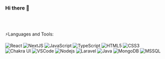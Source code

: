 ### Hi there 👋
<br/><br/>
<!--
- 🔭 I’m currently working on ...
- 🌱 I’m currently learning ...
- 👯 I’m looking to collaborate on ...
- 🤔 I’m looking for help with ...
- 💬 Ask me about ...
- 📫 How to reach me: ...
- 😄 Pronouns: ...
- ⚡ Fun fact: ...
![Tailwindcss](https://img.shields.io/badge/-Tailwind-38B2AC?style=flat-square&logo=tailwind-css&logoColor=white)
![MySQL](https://img.shields.io/badge/-MySQL-black?style=flat-square&logo=mysql&logoColor=white)
-->

⚡Languages and Tools:
  <br/>
  <p align="left">   

![React](https://img.shields.io/badge/-React-black?style=flat-square&logo=react)
![NextJS](https://img.shields.io/badge/-Next.js-black?style=flat-square&logo=next.js)
![JavaScript](https://img.shields.io/badge/-JavaScript-black?style=flat-square&logo=javascript)
![TypeScript](https://img.shields.io/badge/-TypeScript-black?style=flat-square&logo=typescript)
![HTML5](https://img.shields.io/badge/-HTML5-E34F26?style=flat-square&logo=html5&logoColor=white)
![CSS3](https://img.shields.io/badge/-CSS3-1572B6?style=flat-square&logo=css3)
![Chakra UI](https://img.shields.io/badge/-Chakra%20UI-black?style=flat-square&logo=chakra%20ui)
![VSCode](https://img.shields.io/badge/-VSCode-black?style=flat-square&logo=Visual%20Studio%20Code&logoColor=blue)
![Nodejs](https://img.shields.io/badge/-Nodejs-black?style=flat-square&logo=Node.js)
![Laravel](https://img.shields.io/badge/-Laravel-black?style=flat-square&logo=laravel)
![Java](https://img.shields.io/badge/-Java-E34A86?style=flat-square&logo=java)
![MongoDB](https://img.shields.io/badge/-MongoDB-black?style=flat-square&logo=mongodb)
![MSSQL](https://img.shields.io/badge/-MSSQL-black?style=flat-square&logo=microsoft%20sql%20server&logoColor=blue)



  


